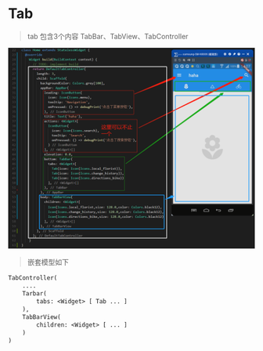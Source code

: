 # Tab

> tab 包含3个内容 TabBar、TabView、TabController

![](./pic/2-1.jpg)

> 嵌套模型如下

```
TabController(
    ....
    Tarbar(
        tabs: <Widget> [ Tab ... ]
    ),
    TabBarView(
        children: <Widget> [ ... ]
    )
)
```